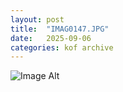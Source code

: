 ```yaml
---
layout:	post
title:	"IMAG0147.JPG"
date:	2025-09-06
categories:	kof archive
---
```


![Image Alt](https://k0f.github.io/assets/IMAG0147.JPG)